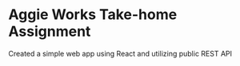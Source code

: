 # Aggie Works Take-home Assignment

Created a simple web app using React and utilizing public REST API
